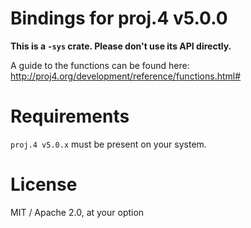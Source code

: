 # Bindings for proj.4 v5.0.0
**This is a `-sys` crate. Please don't use its API directly.**  

A guide to the functions can be found here: http://proj4.org/development/reference/functions.html#

# Requirements
`proj.4 v5.0.x` must be present on your system.

# License
MIT / Apache 2.0, at your option
